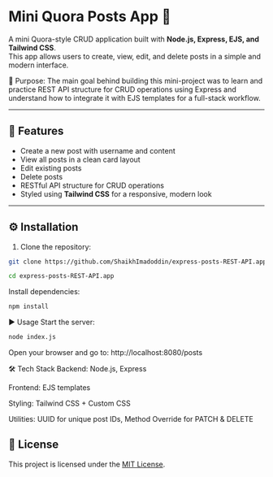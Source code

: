# Mini Quora Posts App 📝

A mini Quora-style CRUD application built with **Node.js, Express, EJS, and Tailwind CSS**.  
This app allows users to create, view, edit, and delete posts in a simple and modern interface.

🔹 Purpose: The main goal behind building this mini-project was to learn and practice REST API structure for CRUD operations using Express and understand how to integrate it with EJS templates for a full-stack workflow.

---

## 🚀 Features
- Create a new post with username and content
- View all posts in a clean card layout
- Edit existing posts
- Delete posts
- RESTful API structure for CRUD operations
- Styled using **Tailwind CSS** for a responsive, modern look

---

## ⚙️ Installation

1. Clone the repository:
```bash
git clone https://github.com/ShaikhImadoddin/express-posts-REST-API.app.git

cd express-posts-REST-API.app
```
Install dependencies:
```bash
npm install
```

▶️ Usage
Start the server:
```bash
node index.js
```
Open your browser and go to:
http://localhost:8080/posts

🛠️ Tech Stack
Backend: Node.js, Express

Frontend: EJS templates

Styling: Tailwind CSS + Custom CSS

Utilities: UUID for unique post IDs, Method Override for PATCH & DELETE

## 📜 License
This project is licensed under the [MIT License](./LICENSE).


